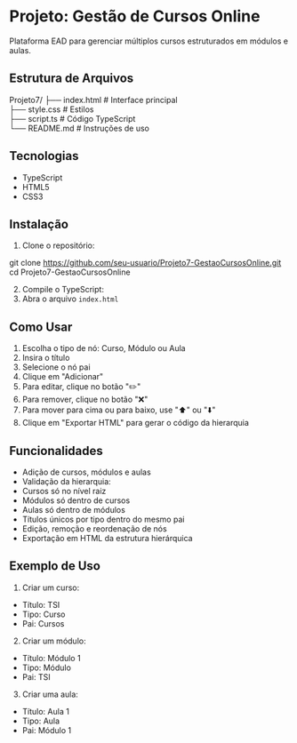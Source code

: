 # Projeto: Gestão de Cursos Online

Plataforma EAD para gerenciar múltiplos cursos estruturados em módulos e aulas.

## Estrutura de Arquivos

Projeto7/
├── index.html       # Interface principal  
├── style.css        # Estilos  
├── script.ts        # Código TypeScript  
└── README.md        # Instruções de uso

## Tecnologias

- TypeScript
- HTML5
- CSS3

## Instalação

1. Clone o repositório:

git clone https://github.com/seu-usuario/Projeto7-GestaoCursosOnline.git
cd Projeto7-GestaoCursosOnline

2. Compile o TypeScript:
3. Abra o arquivo `index.html`

## Como Usar

1. Escolha o tipo de nó: Curso, Módulo ou Aula
2. Insira o título
3. Selecione o nó pai
4. Clique em "Adicionar"
5. Para editar, clique no botão "✏️"
6. Para remover, clique no botão "❌"
7. Para mover para cima ou para baixo, use "⬆️" ou "⬇️"
8. Clique em "Exportar HTML" para gerar o código da hierarquia

## Funcionalidades

- Adição de cursos, módulos e aulas
- Validação da hierarquia:
- Cursos só no nível raiz
- Módulos só dentro de cursos
- Aulas só dentro de módulos
- Títulos únicos por tipo dentro do mesmo pai
- Edição, remoção e reordenação de nós
- Exportação em HTML da estrutura hierárquica

## Exemplo de Uso

1. Criar um curso:
- Título: TSI
- Tipo: Curso
- Pai: Cursos

2. Criar um módulo:
- Título: Módulo 1
- Tipo: Módulo
- Pai: TSI

3. Criar uma aula:
- Título: Aula 1
- Tipo: Aula
- Pai: Módulo 1
